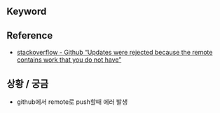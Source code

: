 ## Keyword

## Reference
- [stackoverflow - Github “Updates were rejected because the remote contains work that you do not have”](https://stackoverflow.com/questions/18328800/github-updates-were-rejected-because-the-remote-contains-work-that-you-do-not-h)

## 상황 / 궁금
- github에서 remote로 push할때 에러 발생

